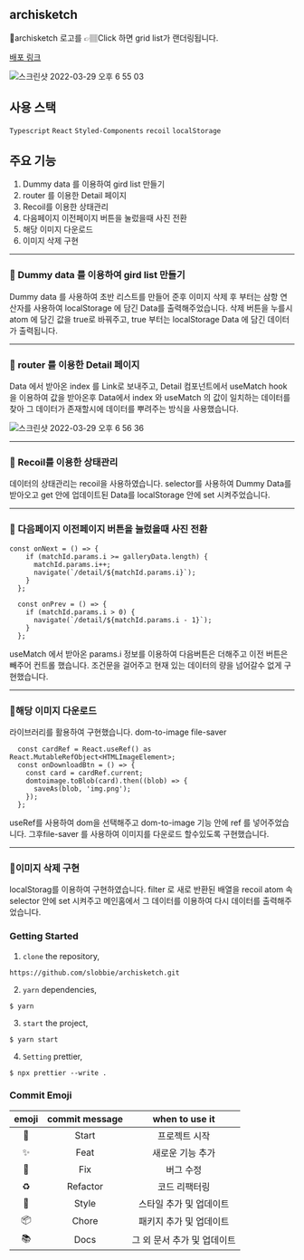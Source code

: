 ## archisketch

🍎archisketch 로고를 👉🏽Click 하면 grid list가 랜더링됩니다.

[배포 링크](https://slobbie.github.io/archisketch/)

![스크린샷 2022-03-29 오후 6 55 03](https://user-images.githubusercontent.com/86298255/160585751-a50d8592-bd06-4bc3-a00e-660387bab349.png)

## 사용 스택

`Typescript` `React` `Styled-Components` `recoil` `localStorage`

## 주요 기능

1. Dummy data 를 이용하여 gird list 만들기
2. router 를 이용한 Detail 페이지
3. Recoil를 이용한 상태관리
4. 다음페이지 이전페이지 버튼을 눌렀을때 사진 전환
5. 해당 이미지 다운로드
6. 이미지 삭제 구현

---

### 📎 Dummy data 를 이용하여 gird list 만들기

Dummy data 를 사용하여 초반 리스트를 만들어 준후
이미지 삭제 후 부터는 삼항 연산자를 사용하여 localStorage 에 담긴 Data를 출력해주었습니다.
삭제 버튼을 누를시 atom 에 담긴 값을 true로 바꿔주고,
true 부터는 localStorage Data 에 담긴 데이터가 출력됩니다.

---

### 📎 router 를 이용한 Detail 페이지

Data 에서 받아온 index 를 Link로 보내주고,
Detail 컴포넌트에서 useMatch hook 을 이용하여 값을 받아온후
Data에서 index 와 useMatch 의 값이 일치하는 데이터를 찾아 그 데이터가 존재할시에 데이터를 뿌려주는 방식을 사용했습니다.

![스크린샷 2022-03-29 오후 6 56 36](https://user-images.githubusercontent.com/86298255/160585986-c30574ab-8f09-442c-9188-079b4c99e34b.png)

---

### 📎 Recoil를 이용한 상태관리

데이터의 상태관리는 recoil을 사용하였습니다.
selector를 사용하여 Dummy Data를 받아오고 get 안에 업데이트된 Data를 localStorage 안에 set 시켜주었습니다.

---

### 📎 다음페이지 이전페이지 버튼을 눌렀을때 사진 전환

```
const onNext = () => {
    if (matchId.params.i >= galleryData.length) {
      matchId.params.i++;
      navigate(`/detail/${matchId.params.i}`);
    }
  };

  const onPrev = () => {
    if (matchId.params.i > 0) {
      navigate(`/detail/${matchId.params.i - 1}`);
    }
  };
```

useMatch 에서 받아온 params.i 정보를 이용하여 다음버튼은 더해주고
이전 버튼은 빼주어 컨트롤 했습니다.
조건문을 걸어주고 현재 있는 데이터의 량을 넘어갈수 없게 구현했습니다.

---

### 📎해당 이미지 다운로드

라이브러리를 활용하여 구현했습니다.
dom-to-image
file-saver

```
  const cardRef = React.useRef() as React.MutableRefObject<HTMLImageElement>;
  const onDownloadBtn = () => {
    const card = cardRef.current;
    domtoimage.toBlob(card).then((blob) => {
      saveAs(blob, 'img.png');
    });
  };
```

useRef를 사용하여 dom을 선택해주고
dom-to-image 기능 안에 ref 를 넣어주었습니다.
그후file-saver 를 사용하여 이미지를 다운로드 할수있도록 구현했습니다.

---

### 📎이미지 삭제 구현

localStorag를 이용하여 구현하였습니다.
filter 로 새로 반환된 배열을 recoil atom 속 selector 안에 set 시켜주고
메인홈에서 그 데이터를 이용하여 다시 데이터를 출력해주었습니다.

### Getting Started

1. `clone` the repository,

```
https://github.com/slobbie/archisketch.git
```

2. `yarn` dependencies,

```
$ yarn
```

3. `start` the project,

```
$ yarn start
```

4. `Setting` prettier,

```
$ npx prettier --write .
```

### Commit Emoji

|   emoji    | commit message |       when to use it        |
| :--------: | :------------: | :-------------------------: |
|   :tada:   |     Start      |        프로젝트 시작        |
| :sparkles: |      Feat      |      새로운 기능 추가       |
|   :bug:    |      Fix       |          버그 수정          |
| :recycle:  |    Refactor    |        코드 리팩터링        |
| :lipstick: |     Style      |   스타일 추가 및 업데이트   |
| :package:  |     Chore      |   패키지 추가 및 업데이트   |
|  :books:   |      Docs      | 그 외 문서 추가 및 업데이트 |

### <br/>

###
